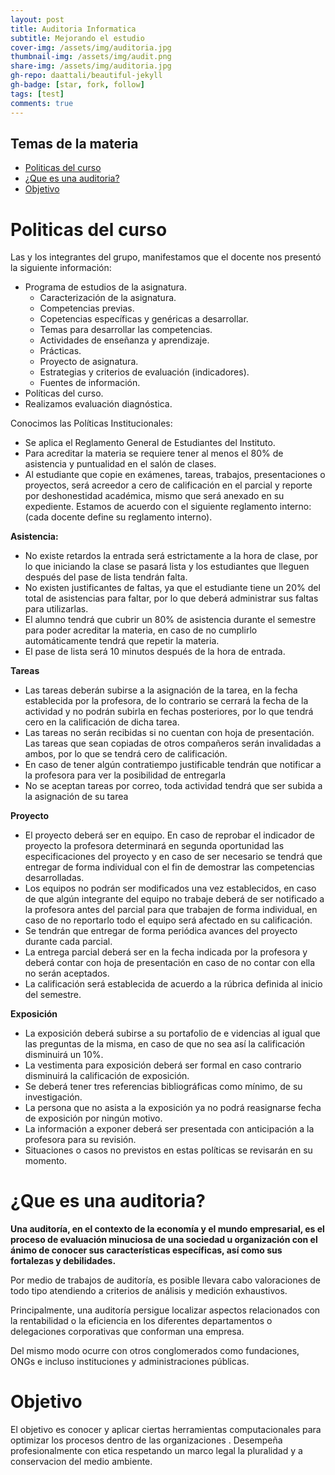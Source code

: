 ```yaml
---
layout: post
title: Auditoria Informatica
subtitle: Mejorando el estudio
cover-img: /assets/img/auditoria.jpg
thumbnail-img: /assets/img/audit.png
share-img: /assets/img/auditoria.jpg
gh-repo: daattali/beautiful-jekyll
gh-badge: [star, fork, follow]
tags: [test]
comments: true
---
```


## Temas de la materia


- [Politicas del curso](#politicas-del-curso)
- [¿Que es una auditoria?](#¿Que-es-una-auditoria?)
- [Objetivo](#objetivo)

# Politicas del curso

Las y los integrantes del grupo, manifestamos que el docente nos presentó la siguiente información:
- Programa de estudios de la asignatura.
  - Caracterización de la asignatura.
  - Competencias previas.
  - Copetencias específicas y genéricas a desarrollar.
  - Temas para desarrollar las competencias.
  - Actividades de enseñanza y aprendizaje.
  - Prácticas.
  - Proyecto de asignatura.
  - Estrategias y criterios de evaluación (indicadores).
  - Fuentes de información.
- Políticas del curso.
- Realizamos evaluación diagnóstica.

Conocimos las Políticas Institucionales:
  - Se aplica el Reglamento General de Estudiantes del Instituto.
  - Para acreditar la materia se requiere tener al menos el 80% de asistencia y puntualidad en el salón de clases.
  - Al estudiante que copie en exámenes, tareas, trabajos, presentaciones o proyectos, será acreedor a cero de calificación en el parcial y reporte por deshonestidad académica, mismo que será anexado en su expediente.
Estamos de acuerdo con el siguiente reglamento interno: (cada docente define su reglamento interno).

**Asistencia:**
- No existe retardos la entrada será estrictamente a la hora de clase, por lo que iniciando la clase se pasará lista y los estudiantes que lleguen después del pase de lista tendrán falta.
- No existen justificantes de faltas, ya que el estudiante tiene un 20% del total de asistencias para faltar, por lo que deberá administrar sus faltas para utilizarlas.
- El alumno tendrá que cubrir un 80% de asistencia durante el semestre para poder acreditar la materia, en caso de no cumplirlo automáticamente tendrá que repetir la materia.
- El pase de lista será 10 minutos después de la hora de entrada.

**Tareas**
- Las tareas deberán subirse a la asignación de la tarea, en la fecha establecida por la profesora, de lo contrario se cerrará la fecha de la actividad y no podrán subirla en fechas posteriores, por lo que tendrá cero en la calificación de dicha tarea.
- Las tareas no serán recibidas si no cuentan con hoja de presentación.
 Las tareas que sean copiadas de otros compañeros serán invalidadas a ambos, por lo que se tendrá cero de calificación.
- En caso de tener algún contratiempo justificable tendrán que notificar a la profesora para ver la posibilidad de entregarla
- No se aceptan tareas por correo, toda actividad tendrá que ser subida a la asignación de su tarea

**Proyecto**
- El proyecto deberá ser en equipo.
En caso de reprobar el indicador de proyecto la profesora determinará en segunda oportunidad las especificaciones del proyecto y en caso de ser necesario se tendrá que entregar de forma individual con el fin de demostrar las competencias desarrolladas.
-  Los equipos no podrán ser modificados una vez establecidos, en caso de que algún integrante del equipo no trabaje deberá de ser notificado a la profesora antes del parcial para que trabajen de forma individual, en caso de no reportarlo todo el equipo será afectado en su calificación.
- Se tendrán que entregar de forma periódica avances del proyecto durante cada parcial.
- La entrega parcial deberá ser en la fecha indicada por la profesora y deberá contar con hoja de presentación en caso de no contar con ella no serán aceptados.
- La calificación será establecida de acuerdo a la rúbrica definida al inicio del semestre.

**Exposición**
- La exposición deberá subirse a su portafolio de e videncias al igual que las preguntas de la misma, en caso de que no sea así la calificación disminuirá un 10%.
- La vestimenta para exposición deberá ser formal en caso contrario disminuirá la calificación de exposición.
- Se deberá tener tres referencias bibliográficas como mínimo, de su investigación.
- La persona que no asista a la exposición ya no podrá reasignarse fecha de exposición por ningún motivo.
- La información a exponer deberá ser presentada con anticipación a la profesora para su revisión.
- Situaciones o casos no previstos en estas políticas se revisarán en su momento.

# ¿Que es una auditoria?
**Una auditoría, en el contexto de la economía y el mundo empresarial, es el proceso de evaluación minuciosa de una sociedad u organización con el ánimo de conocer sus características específicas, así como sus fortalezas y debilidades.**

Por medio de trabajos de auditoría, es posible llevara cabo valoraciones de todo tipo atendiendo a criterios de análisis y medición exhaustivos.

Principalmente, una auditoría persigue localizar aspectos relacionados con la rentabilidad o la eficiencia en los diferentes departamentos o delegaciones corporativas que conforman una empresa. 

Del mismo modo ocurre con otros conglomerados como fundaciones, ONGs e incluso instituciones y administraciones públicas. 

# Objetivo
El objetivo es conocer y aplicar ciertas herramientas computacionales para optimizar los procesos dentro de las organizaciones .
Desempeña profesionalmente con etica respetando un marco legal la pluralidad y a conservacion del medio ambiente.


